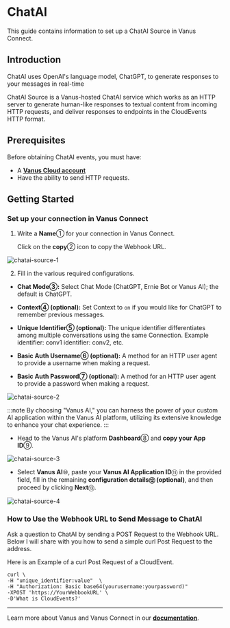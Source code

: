 # ChatAI

This guide contains information to set up a ChatAI Source in Vanus Connect.

## Introduction

ChatAI uses OpenAI's language model, ChatGPT, to generate responses to your messages in real-time

ChatAI Source is a Vanus-hosted ChatAI service which works as an HTTP server to generate human-like responses to textual content from incoming HTTP requests, and deliver responses to endpoints in the CloudEvents HTTP format.

## Prerequisites

Before obtaining ChatAI events, you must have:

- A [**Vanus Cloud account**](https://cloud.vanus.ai)
- Have the ability to send HTTP requests.

## Getting Started

### Set up your connection in Vanus Connect

1. Write a **Name**① for your connection in Vanus Connect.

    Click on the **copy**② icon to copy the Webhook URL.

![chatai-source-1](images/chatai-source-1.webp)

2. Fill in the various required configurations.

- **Chat Mode③:** Select Chat Mode (ChatGPT, Ernie Bot or Vanus AI); the default is ChatGPT.

- **Context④ (optional):** Set Context to `on` if you would like for ChatGPT to remember previous messages.

- **Unique Identifier⑤ (optional):** The unique identifier differentiates among multiple conversations using the same Connection. Example identifier: conv1 identifier: conv2, etc.

- **Basic Auth Username⑥ (optional):** A method for an HTTP user agent to provide a username when making a request.

- **Basic Auth Password⑦ (optional):** A method for an HTTP user agent to provide a password when making a request.

![chatai-source-2](images/chatai-source-2.webp)

:::note
By choosing "Vanus AI," you can harness the power of your custom AI application within the Vanus AI platform, utilizing its extensive knowledge to enhance your chat experience.
:::

- Head to the Vanus AI's platform **Dashboard**⑧ and **copy your App ID**⑨.

![chatai-source-3](images/chatai-source-3.webp)

- Select **Vanus AI**⑩, paste your **Vanus AI Application ID**⑪ in the provided field, fill in the remaining **configuration details⑫ (optional)**, and then proceed by clicking **Next**⑬.

![chatai-source-4](images/chatai-source-4.webp)

### How to Use the Webhook URL to Send Message to ChatAI

Ask a question to ChatAI by sending a POST Request to the Webhook URL. Below I will share with you how to send a simple curl Post Request to the address.

Here is an Example of a curl Post Request of a CloudEvent.
```shell
curl \
-H "unique_identifier:value"  \
-H "Authorization: Basic base64(yourusername:yourpassword)"
-XPOST 'https://YourWebbookURL' \
-D'What is CloudEvents?'
```

---

Learn more about Vanus and Vanus Connect in our [**documentation**](https://docs.vanus.ai).
